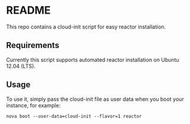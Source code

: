 README
======

This repo contains a cloud-init script for easy reactor installation.

Requirements
------------

Currently this script supports automated reactor installation on Ubuntu 12.04 (LTS).

Usage
-----

To use it, simply pass the cloud-init file as user data when you boot your
instance, for example:

    nova boot --user-data=cloud-init --flavor=1 reactor
